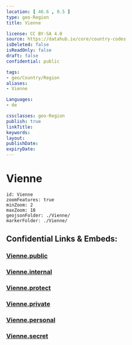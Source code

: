 ```yaml
---
location: [ 46.6 , 0.5 ] 
type: geo-Region
title: Vienne

license: CC BY-SA 4.0
source: https://datahub.io/core/country-codes
isDeleted: false
isReadOnly: false
draft: false
confidential: public

tags:
- geo/Country/Region
aliases:
- Vienne

Languages:
- de

cssclasses: geo-Region
publish: true
linkTitle: 
keywords: 
layout: 
publishDate: 
expiryDate: 
---
```


# Vienne

```leaflet
id: Vienne
zoomFeatures: true 
minZoom: 2 
maxZoom: 18
geojsonFolder: ./Vienne/
markerFolder: ./Vienne/
```


## Confidential Links & Embeds: 

### [Vienne.public](/_public/\Earth\Continent\Europe\Europe~West\France\regions~France\Nouvelle-Aquitaine\departments~Aquitaine\Deux-SèvresVienne.public.md) 

### [Vienne.internal](/_internal/\Earth\Continent\Europe\Europe~West\France\regions~France\Nouvelle-Aquitaine\departments~Aquitaine\Deux-SèvresVienne.internal.md) 

### [Vienne.protect](/_protect/\Earth\Continent\Europe\Europe~West\France\regions~France\Nouvelle-Aquitaine\departments~Aquitaine\Deux-SèvresVienne.protect.md) 

### [Vienne.private](/_private/\Earth\Continent\Europe\Europe~West\France\regions~France\Nouvelle-Aquitaine\departments~Aquitaine\Deux-SèvresVienne.private.md) 

### [Vienne.personal](/_personal/\Earth\Continent\Europe\Europe~West\France\regions~France\Nouvelle-Aquitaine\departments~Aquitaine\Deux-SèvresVienne.personal.md) 

### [Vienne.secret](/_secret/\Earth\Continent\Europe\Europe~West\France\regions~France\Nouvelle-Aquitaine\departments~Aquitaine\Deux-SèvresVienne.secret.md)

